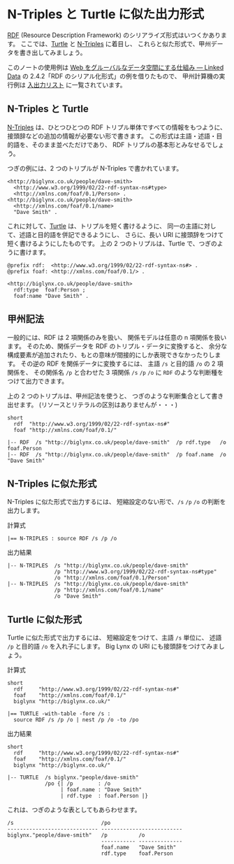 # N-Triples と Turtle に似た出力形式


[RDF][RDF] (Resource Description Framework) のシリアライズ形式はいつくかあります。
ここでは、[Turtle] と [N-Triples] に着目し、
これらと似た形式で、甲州データを書き出してみましょう。

このノートの使用例は [Web をグルーバルなデータ空間にする仕組み — Linked Data][Linked Data]
の 2.4.2「RDF のシリアル化形式」の例を借りたもので、
甲州計算機の実行例は [入出力リスト][INOUT.md] に一覧されています。


N-Triples と Turtle
------------------------------------------------------------------

[N-Triples] は、ひとつひとつの RDF トリプル単体ですべての情報をもつように、
接頭辞などの追加の情報が必要ない形で書きます。
この形式は主語・述語・目的語を、そのまま並べただけであり、
RDF トリプルの基本形とみなせるでしょう。

つぎの例には、2 つのトリプルが N-Triples で書かれています。

```
<http://biglynx.co.uk/people/dave-smith>
  <http://www.w3.org/1999/02/22-rdf-syntax-ns#type>
  <http://xmlns.com/foaf/0.1/Person> .
<http://biglynx.co.uk/people/dave-smith>
  <http://xmlns.com/foaf/0.1/name>
  "Dave Smith" .
```

これに対して、[Turtle] は、トリプルを短く書けるように、
同一の主語に対して、述語と目的語を併記できるようにし、
さらに、長い URI に接頭辞をつけて短く書けるようにしたものです。
上の 2 つのトリプルは、Turtle で、つぎのように書けます。

```
@prefix rdf:  <http://www.w3.org/1999/02/22-rdf-syntax-ns#> . 
@prefix foaf: <http://xmlns.com/foaf/0.1/> .

<http://biglynx.co.uk/people/dave-smith>
  rdf:type  foaf:Person ;
  foaf:name "Dave Smith" .
```


甲州記法
------------------------------------------------------------------

一般的には、RDF は 2 項関係のみを扱い、
関係モデルは任意の n 項関係を扱います。
そのため、関係データを RDF のトリプル・データに変換すると、
余分な構成要素が追加されたり、もとの意味が間接的にしか表現できなかったりします。
その逆の RDF を関係データに変換するには、
主語 `/s` と目的語 `/o` の 2 項関係を、
その関係名 `/p` と合わせた 3 項関係 `/s` `/p` `/o` に
`RDF` のような判断種をつけて出力できます。

上の 2 つのトリプルは、甲州記法を使うと、
つぎのような判断集合として書き出せます。
(リソースとリテラルの区別はありませんが・・・)

```
short
  rdf  "http://www.w3.org/1999/02/22-rdf-syntax-ns#"
  foaf "http://xmlns.com/foaf/0.1/"

|-- RDF  /s "http://biglynx.co.uk/people/dave-smith"  /p rdf.type   /o foaf.Person
|-- RDF  /s "http://biglynx.co.uk/people/dave-smith"  /p foaf.name  /o "Dave Smith"
```


N-Triples に似た形式
------------------------------------------------------------------

N-Triples に似た形式で出力するには、
短縮設定のない形で、`/s` `/p` `/o` の判断を出力します。

計算式

```
|== N-TRIPLES : source RDF /s /p /o
```

出力結果

```
|-- N-TRIPLES  /s "http://biglynx.co.uk/people/dave-smith"
               /p "http://www.w3.org/1999/02/22-rdf-syntax-ns#type"
               /o "http://xmlns.com/foaf/0.1/Person"
|-- N-TRIPLES  /s "http://biglynx.co.uk/people/dave-smith"
               /p "http://xmlns.com/foaf/0.1/name"
               /o "Dave Smith"
```

Turtle に似た形式
------------------------------------------------------------------

Turtle に似た形式で出力するには、
短縮設定をつけて、主語 `/s` 単位に、
述語 `/p` と目的語 `/o` を入れ子にします。
Big Lynx の URI にも接頭辞をつけてみましょう。

計算式

```
short
  rdf     "http://www.w3.org/1999/02/22-rdf-syntax-ns#"
  foaf    "http://xmlns.com/foaf/0.1/"
  biglynx "http://biglynx.co.uk/"

|== TURTLE -with-table -fore /s :
  source RDF /s /p /o | nest /p /o -to /po
```

出力結果

```
short
  rdf     "http://www.w3.org/1999/02/22-rdf-syntax-ns#"
  foaf    "http://xmlns.com/foaf/0.1/"
  biglynx "http://biglynx.co.uk/"

|-- TURTLE  /s biglynx."people/dave-smith"
            /po {| /p        : /o
                 | foaf.name : "Dave Smith"
                 | rdf.type  : foaf.Person |}
```

これは、つぎのような表としてもあらわせます。

```
/s                            /po
----------------------------- --------------------------
biglynx."people/dave-smith"   /p          /o
                              ----------- --------------
                              foaf.name   "Dave Smith"
                              rdf.type    foaf.Person
```


[RDF]:         http://ja.wikipedia.org/wiki/Resource_Description_Framework
[Turtle]:      http://www.w3.org/TR/turtle/
[N-Triples]:   http://www.w3.org/TR/n-triples/
[INOUT.md]:    INOUT.md
[Linked Data]: http://www.kindaikagaku.co.jp/information/kd0427.htm

